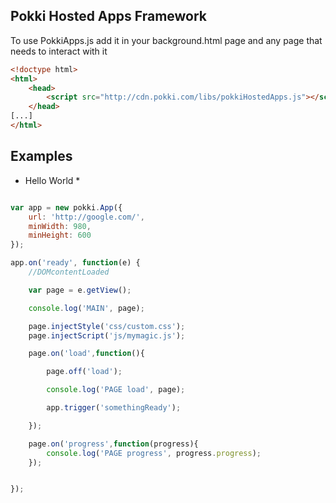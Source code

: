 ## Pokki Hosted Apps Framework

To use PokkiApps.js add it in your background.html page and any page that needs to interact with it

```html
<!doctype html>
<html>
	<head>
		<script src="http://cdn.pokki.com/libs/pokkiHostedApps.js"></script>
	</head>
[...]
</html>
```


## Examples

* Hello World *

```javascript

var app = new pokki.App({
	url: 'http://google.com/',
	minWidth: 980,
	minHeight: 600
});

app.on('ready', function(e) {
	//DOMcontentLoaded

	var page = e.getView();

	console.log('MAIN', page);

	page.injectStyle('css/custom.css');
	page.injectScript('js/mymagic.js');

	page.on('load',function(){

		page.off('load');

		console.log('PAGE load', page);

		app.trigger('somethingReady');

	});

	page.on('progress',function(progress){
		console.log('PAGE progress', progress.progress);
	});


});



```